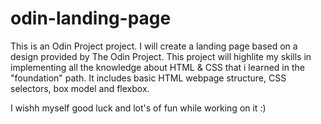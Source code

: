 # odin-landing-page

This is an Odin Project project. I will create a landing page based on a design provided by The Odin Project.
This project will highlite my skills in implementing all the knowledge about HTML & CSS that i learned in the "foundation" path. It includes basic HTML webpage structure, CSS selectors, box model and flexbox.

I wishh myself good luck and lot's of fun while working on it :)
